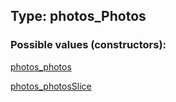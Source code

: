 ## Type: photos\_Photos  

### Possible values (constructors):

[photos\_photos](../constructors/photos_photos.md)  

[photos\_photosSlice](../constructors/photos_photosSlice.md)  


